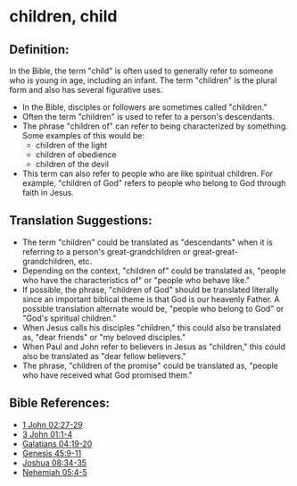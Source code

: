 # children, child #

## Definition: ##

In the Bible, the term "child" is often used to generally refer to someone who is young in age, including an infant. The term "children" is the plural form and also has several figurative uses.

* In the Bible, disciples or followers are sometimes called "children."
* Often the term "children" is used to refer to a person's descendants.
* The phrase "children of" can refer to being characterized by something. Some examples of this would be:
   * children of the light 
   * children of obedience 
   * children of the devil 
* This term can also refer to people who are like spiritual children. For example, "children of God" refers to people who belong to God through faith in Jesus.

## Translation Suggestions: ##

* The term "children" could be translated as "descendants" when it is referring to a person's great-grandchildren or great-great-grandchildren, etc.
* Depending on the context, "children of" could be translated as, "people who have the characteristics of" or "people who behave like."
* If possible, the phrase, "children of God" should be translated literally since an important biblical theme is that God is our heavenly Father. A possible translation alternate would be, "people who belong to God" or "God's spiritual children."
* When Jesus calls his disciples "children," this could also be translated as, "dear friends" or "my beloved disciples."
* When Paul and John refer to believers in Jesus as "children," this could also be translated as "dear fellow believers."
* The phrase, "children of the promise" could be translated as, "people who have received what God promised them."



## Bible References: ##

* [1 John 02:27-29](en/tn/1jn/help/02/27)
* [3 John 01:1-4](en/tn/3jn/help/01/01)
* [Galatians 04:19-20](en/tn/gal/help/04/19)
* [Genesis 45:9-11](en/tn/gen/help/45/09)
* [Joshua 08:34-35](en/tn/jos/help/08/34)
* [Nehemiah 05:4-5](en/tn/neh/help/05/04)